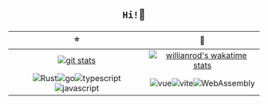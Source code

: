 ## <p align="center">`Hi!`🌺</p>

|⭐|🦀|
|:---:|:---:|
|[![git stats](https://github-readme-stats.vercel.app/api?username=mouxiaohui&show_icons=true&count_private=true&theme=dark&hide_border=true&title_color=779649&hide=contribs&include_all_commits=true)](https://github.com/anuraghazra/github-readme-stats)|[![willianrod's wakatime stats](https://github-readme-stats.vercel.app/api/top-langs/?username=mouxiaohui&theme=dark&hide_border=true&title_color=779649&layout=compact)](https://wakatime.com/Ethosa)|
|![Rust](https://img.shields.io/badge/rust-%23000000.svg?style=for-the-badge&logo=rust&logoColor=white&color=fe5e14)![go](https://img.shields.io/badge/Go-00ADD8?style=for-the-badge&logo=go&logoColor=white)![typescript](https://img.shields.io/badge/TypeScript-007ACC?style=for-the-badge&logo=typescript&logoColor=white)![javascript](https://img.shields.io/badge/JavaScript-323330?style=for-the-badge&logo=javascript&logoColor=white&color=fac03d)|![vue](https://img.shields.io/badge/Vue.js-35495E?style=for-the-badge&logo=vuedotjs&logoColor=4FC08D)![vite](https://img.shields.io/badge/Vite-B73BFE?style=for-the-badge&logo=vite&logoColor=FFD62E)![WebAssembly](https://img.shields.io/badge/WebAssembly-654FF0?style=for-the-badge&logo=WebAssembly&logoColor=white)|

